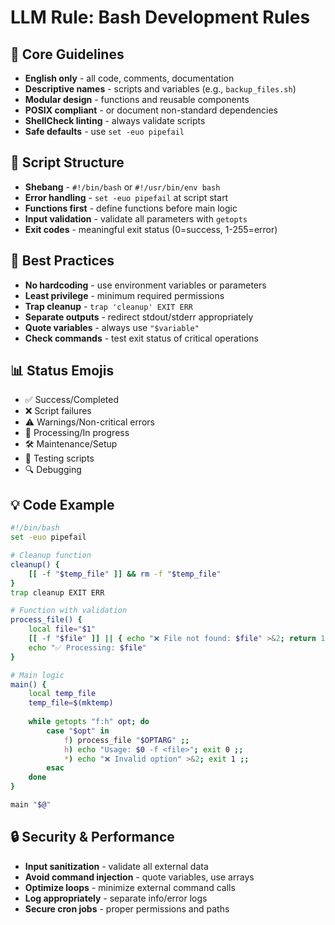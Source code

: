 # LLM Rule: Bash Development Rules

## 🐚 Core Guidelines
- **English only** - all code, comments, documentation
- **Descriptive names** - scripts and variables (e.g., `backup_files.sh`)
- **Modular design** - functions and reusable components
- **POSIX compliant** - or document non-standard dependencies
- **ShellCheck linting** - always validate scripts
- **Safe defaults** - use `set -euo pipefail`

## 📝 Script Structure
- **Shebang** - `#!/bin/bash` or `#!/usr/bin/env bash`
- **Error handling** - `set -euo pipefail` at script start
- **Functions first** - define functions before main logic
- **Input validation** - validate all parameters with `getopts`
- **Exit codes** - meaningful exit status (0=success, 1-255=error)

## 🔧 Best Practices
- **No hardcoding** - use environment variables or parameters
- **Least privilege** - minimum required permissions
- **Trap cleanup** - `trap 'cleanup' EXIT ERR`
- **Separate outputs** - redirect stdout/stderr appropriately
- **Quote variables** - always use `"$variable"`
- **Check commands** - test exit status of critical operations

## 📊 Status Emojis
- ✅ Success/Completed
- ❌ Script failures
- ⚠️ Warnings/Non-critical errors
- 🔄 Processing/In progress
- 🛠️ Maintenance/Setup
- 🧪 Testing scripts
- 🔍 Debugging

## 💡 Code Example
```bash
#!/bin/bash
set -euo pipefail

# Cleanup function
cleanup() {
    [[ -f "$temp_file" ]] && rm -f "$temp_file"
}
trap cleanup EXIT ERR

# Function with validation
process_file() {
    local file="$1"
    [[ -f "$file" ]] || { echo "❌ File not found: $file" >&2; return 1; }
    echo "✅ Processing: $file"
}

# Main logic
main() {
    local temp_file
    temp_file=$(mktemp)
    
    while getopts "f:h" opt; do
        case "$opt" in
            f) process_file "$OPTARG" ;;
            h) echo "Usage: $0 -f <file>"; exit 0 ;;
            *) echo "❌ Invalid option" >&2; exit 1 ;;
        esac
    done
}

main "$@"
```

## 🔒 Security & Performance
- **Input sanitization** - validate all external data
- **Avoid command injection** - quote variables, use arrays
- **Optimize loops** - minimize external command calls
- **Log appropriately** - separate info/error logs
- **Secure cron jobs** - proper permissions and paths